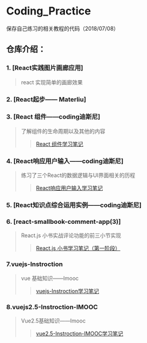 # Coding_Practice

保存自己练习的相关教程的代码（2018/07/08）

## 仓库介绍：

### 1. [React实践图片画廊应用]

> react 实现简单的画廊效果

### 2. [React起步—— Materliu]

> 

### 3. [React 组件——coding迪斯尼]

> 了解组件的生命周期以及其他的内容
>> [React 组件学习笔记](https://geek-lhj.github.io/post/reactcomponent_imooc-ok/)


### 4. [React响应用户输入——coding迪斯尼]

> 练习了三个React的数据逻辑与UI界面相关的历程
>> [React响应用户输入学习笔记](https://geek-lhj.github.io/post/react_responseuserinput_imooc-ok/)

### 5. [React知识点综合运用实例——coding迪斯尼]

> 

### 6. [react-smallbook-comment-app(3)]

> React.js 小书实战评论功能的前三小节实现
>> [React.js 小书学习笔记（第一阶段）](https://geek-lhj.github.io/post/react-smallbook-notes/)

### 7.vuejs-Instroction

> vue 基础知识——Imooc
>> [vuejs-Instroction学习笔记]()

### 8.vuejs2.5-Instroction-IMOOC

> Vue2.5基础知识——Imooc
>> [vue2.5-Instroction-IMOOC学习笔记](https://geek-lhj.github.io/post/vuejs2-introduction-imooc-ok/)